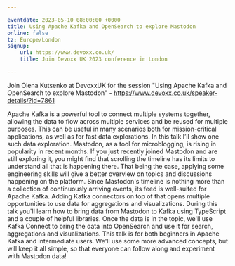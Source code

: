 ```yaml
---

eventdate: 2023-05-10 08:00:00 +0000
title: Using Apache Kafka and OpenSearch to explore Mastodon
online: false
tz: Europe/London
signup:
    url: https://www.devoxx.co.uk/
    title: Join Devoxx UK 2023 conference in London

---
```


Join Olena Kutsenko at DevoxxUK for the session "Using Apache Kafka and OpenSearch to explore Mastodon" - https://www.devoxx.co.uk/speaker-details/?id=7861

Apache Kafka is a powerful tool to connect multiple systems together, allowing the data to flow across multiple services and be reused for multiple purposes. This can be useful in many scenarios both for mission-critical applications, as well as for fast data explorations.
In this talk I’ll show one such data exploration. Mastodon, as a tool for microblogging, is rising in popularity in recent months. If you just recently joined Mastodon and are still exploring it, you might find that scrolling the timeline has its limits to understand all that is happening there. That being the case, applying some engineering skills will give a better overview on topics and discussions happening on the platform.
Since Mastodon's timeline is nothing more than a collection of continuously arriving events, its feed is well-suited for Apache Kafka. Adding Kafka connectors on top of that opens multiple opportunities to use data for aggregations and visualizations.
During this talk you'll learn how to bring data from Mastodon to Kafka using TypeScript and a couple of helpful libraries. Once the data is in the topic, we'll use Kafka Connect to bring the data into OpenSearch and use it for search, aggregations and visualizations.
This talk is for both beginners in Apache Kafka and intermediate users. We'll use some more advanced concepts, but will keep it all simple, so that everyone can follow along and experiment with Mastodon data!

